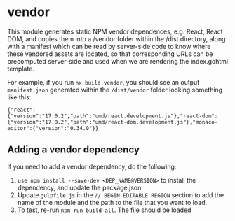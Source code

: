 # vendor

This module generates static NPM vendor dependences, e.g. React, React DOM, and copies them into a /vendor folder within the /dist directory, along with a manifest which can be read by server-side code to know where these vendored assets are located, so that corresponding URLs can be precomputed server-side and used when we are rendering the index.gohtml template.

For example, if you run `nx build vendor`, you should see an output `manifest.json` generated within the `/dist/vendor` folder looking something like this:

```
{"react":{"version":"17.0.2","path":"umd/react.development.js"},"react-dom":{"version":"17.0.2","path":"umd/react-dom.development.js"},"monaco-editor":{"version":"0.34.0"}}
```

## Adding a vendor dependency

If you need to add a vendor dependency, do the following:

1. `use npm install --save-dev <DEP_NAME@VERSION>` to install the dependency, and update the package.json
2. Update `gulpfile.js` in the `// BEGIN EDITABLE REGION` section to add the name of the module and the path to the file that you want to load.
3. To test, re-run `npm run build-all`. The file should be loaded
